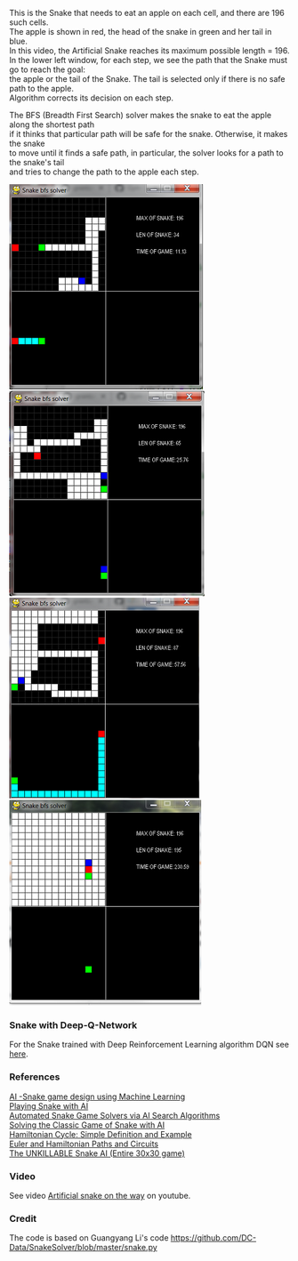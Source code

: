 This is the Snake that needs to eat an apple on each cell, and there are 196 such cells.    
The apple is shown in red, the head of the snake in green and her tail in blue.    
In this video, the Artificial Snake reaches its maximum possible length = 196.   
In the lower left window, for each step, we see the path that the Snake must go to reach the goal:    
the apple or the tail of the Snake. The tail is selected only if there is no safe path to the apple.   
Algorithm corrects its decision on each step.    

The BFS (Breadth First Search) solver makes the snake to eat the apple along the shortest path     
if it thinks that particular path will be safe for the snake. Otherwise, it makes the snake    
to move until it finds a safe path, in particular, the solver looks for a path to the snake's tail  
and tries to change the path to the apple each step.   


![](images/len_34_t_075.png) ![](images/len_65_t_075.png)    
![](images/len_87_t_075.png) ![](images/len196_t_075.png)


### Snake with Deep-Q-Network

For the Snake trained with Deep Reinforcement Learning algorithm DQN see [here](https://github.com/Rafael1s/Deep-Reinforcement-Learning-Udacity/tree/master/Snake-Pygame-DQN).

### References

[AI -Snake game design using Machine Learning](https://www.pantechsolutions.net/ai-snake-game-design-using-machine-learning)     
[Playing Snake with AI](https://mc.ai/playing-snake-with-ai/)     
[Automated Snake Game Solvers via AI Search Algorithms](https://www.semanticscholar.org/paper/Automated-Snake-Game-Solvers-via-AI-Search-Kong-Mayans/ac6b04c7f7a9a3b8f58d7bc3c2ced39fd2c4ac98)    
[Solving the Classic Game of Snake with AI](https://towardsdatascience.com/slitherin-solving-the-classic-game-of-snake-with-ai-part-1-domain-specific-solvers-d1f5a5ccd635)   
[Hamiltonian Cycle: Simple Definition and Example](https://www.statisticshowto.com/hamiltonian-cycle/)     
[Euler and Hamiltonian Paths and Circuits](https://www.youtube.com/watch?v=AwsMTEl79wI)    
[The UNKILLABLE Snake AI (Entire 30x30 game)](https://www.youtube.com/watch?v=YqL7bl3I5IE)     

### Video
See video [Artificial snake on the way](https://www.youtube.com/watch?v=-jNfUrVniNg&t=2s) on youtube.

### Credit
The code is based on Guangyang Li's code https://github.com/DC-Data/SnakeSolver/blob/master/snake.py
